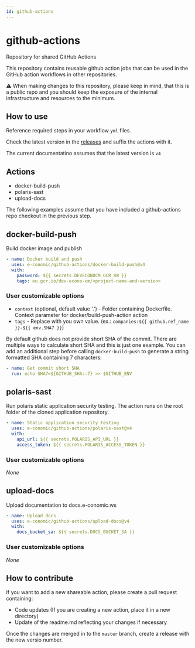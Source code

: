 ```yaml
---
id: github-actions
---
```

# github-actions
Repository for shared GitHub Actions

This repository contains reusable github action jobs that can be used in the GitHub action workflows in other repositories.

:warning: When making changes to this repository, please keep in mind, that this is a public repo and you should keep the exposure of the internal infrastructure and resources to the minimum.

## How to use
Reference required steps in your workflow `yml` files.

Check the latest version in the [releases](https://github.com/e-conomic/github-actions/releases) and suffix the actions with it.

The current documentatino assumes that the latest version is `v4`

## Actions
* docker-build-push
* polaris-sast
* upload-docs

The following examples assume that you have included a github-actions repo checkout in the previous step.

## docker-build-push
Build docker image and publish

```yaml
- name: Docker build and push
  uses: e-conomic/github-actions/docker-build-push@v4
  with:
    password: ${{ secrets.DEVECONOCM_GCR_RW }}
    tags: eu.gcr.io/dev-econo-cm/<project-name-and-version>
```
### User customizable options
* `context` (optional, default value '.') - Folder containing Dockerfile. Context parameter for docker/build-push-action action
* `tags` - Replace **<project-name-and-version>** with you own value. (ex.: `companies:${{ github.ref_name }}-${{ env.SHA7 }}`)
  
By default github does not provide short SHA of the commit. There are multiple ways to calculate short SHA and this is just one example. You can add an additional step before calling `docker-build-push` to generate a string formatted SHA containing 7 characters:
```yaml
- name: Get commit short SHA
  run: echo SHA7=${GITHUB_SHA::7} >> $GITHUB_ENV
```

## polaris-sast
Run polaris static application security testing. The action runs on the root folder of the cloned application repository.
```yaml
- name: Static application security testing
  uses: e-conomic/github-actions/polaris-sast@v4
  with:
    api_url: ${{ secrets.POLARIS_API_URL }}
    access_token: ${{ secrets.POLARIS_ACCESS_TOKEN }}
```
### User customizable options
_None_
 
## upload-docs
Upload documentation to docs.e-conomic.ws
```yaml
- name: Upload docs
  uses: e-conomic/github-actions/upload-docs@v4
  with:
    docs_bucket_sa: ${{ secrets.DOCS_BUCKET_SA }}
```
### User customizable options
_None_
  
## How to contribute
If you want to add a new shareable action, please create a pull request containing:
* Code updates (If you are creating a new action, place it in a new directory)
* Update of the readme.md reflecting your changes if necessary
  
Once the  changes are merged in to the `master` branch, create a release with the new versio number.
